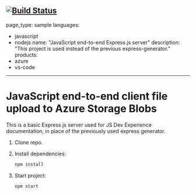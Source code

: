 [![Build Status](https://dev.azure.com/NSWPATH-IS-RAD/Joe/_apis/build/status/nswhpete.js-e2e-express-server?branchName=azure-pipelines-pete-test)](https://dev.azure.com/NSWPATH-IS-RAD/Joe/_build/latest?definitionId=30&branchName=azure-pipelines-pete-test)
---
page_type: sample
languages:
- javascript
- nodejs
name: "JavaScript end-to-end Express.js server"
description: "This project is used instead of the previous express-generator."
products:
- azure
- vs-code
---

# JavaScript end-to-end client file upload to Azure Storage Blobs

This is a basic Express.js server used for JS Dev Experience documentation, in place of the previously used express generator. 

1. Clone repo.

1. Install dependencies: 

    ```bash
    npm install
    ```

1. Start project: 

    ```bash
    npm start
    ```
